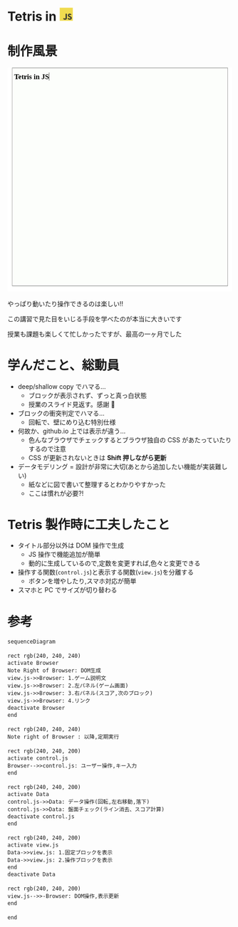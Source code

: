 # Tetris in <img src="https://raw.githubusercontent.com/devicons/devicon/master/icons/javascript/javascript-original.svg" alt="JS" width=30>

# 制作風景

<img src="./img/cropped_making.gif" alt="GIF" width=auto>

やっぱり動いたり操作できるのは楽しい!!

この講習で見た目をいじる手段を学べたのが本当に大きいです

授業も課題も楽しくて忙しかったですが、最高の一ヶ月でした

# 学んだこと、総動員

- deep/shallow copy でハマる...
  - ブロックが表示されず、ずっと真っ白状態
  - 授業のスライド見返す。感謝 🙏
- ブロックの衝突判定でハマる...
  - 回転で、壁にめり込む特別仕様
- 何故か、github.io 上では表示が違う...
  - 色んなブラウザでチェックするとブラウザ独自の CSS があたっていたりするので注意
  - CSS が更新されないときは **Shift 押しながら更新**
- データモデリング = 設計が非常に大切(あとから追加したい機能が実装難しい)
  - 紙などに図で書いて整理するとわかりやすかった
  - ここは慣れが必要?!

# Tetris 製作時に工夫したこと

- タイトル部分以外は DOM 操作で生成
  - JS 操作で機能追加が簡単
  - 動的に生成しているので,定数を変更すれば,色々と変更できる
- 操作する関数(`control.js`)と表示する関数(`view.js`)を分離する
  - ボタンを増やしたり,スマホ対応が簡単
- スマホと PC でサイズが切り替わる

# 参考

```mermaid
sequenceDiagram

rect rgb(240, 240, 240)
activate Browser
Note Right of Browser: DOM生成
view.js->>Browser: 1.ゲーム説明文
view.js->>Browser: 2.左パネル(ゲーム画面)
view.js->>Browser: 3.右パネル(スコア,次のブロック)
view.js->>Browser: 4.リンク
deactivate Browser
end

rect rgb(240, 240, 240)
Note right of Browser : 以降,定期実行

rect rgb(240, 240, 200)
activate control.js
Browser-->>control.js: ユーザー操作,キー入力
end

rect rgb(240, 240, 200)
activate Data
control.js->>Data: データ操作(回転,左右移動,落下)
control.js->>Data: 盤面チェック(ライン消去、スコア計算)
deactivate control.js
end

rect rgb(240, 240, 200)
activate view.js
Data->>view.js: 1.固定ブロックを表示
Data->>view.js: 2.操作ブロックを表示
end
deactivate Data

rect rgb(240, 240, 200)
view.js-->>-Browser: DOM操作,表示更新
end

end
```
